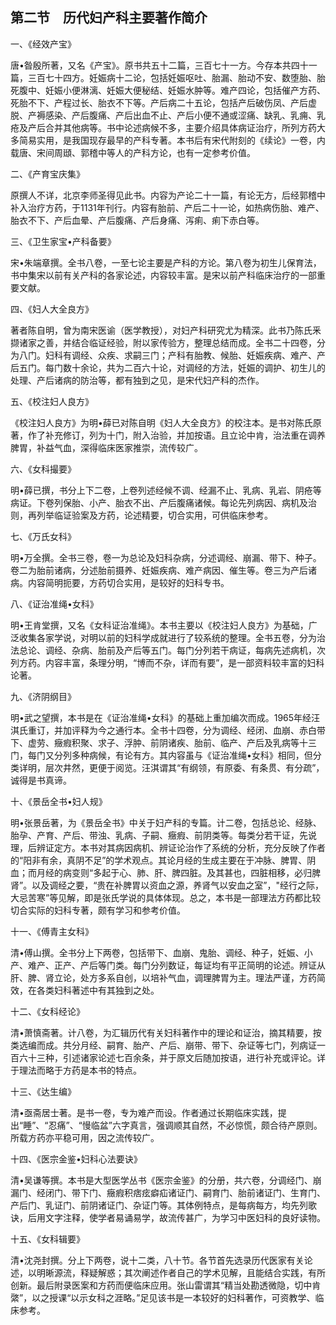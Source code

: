 ## 第二节　历代妇产科主要著作简介

一、《经效产宝》

唐•昝殷所著，又名《产宝》。原书共五十二篇，三百七十一方。今存本共四十一篇，三百七十四方。妊娠病十二论，包括妊娠呕吐、胎漏、胎动不安、数堕胎、胎死腹中、妊娠小便淋漓、妊娠大便秘结、妊娠水肿等。难产四论，包括催产方药、死胎不下、产程过长、胎衣不下等。产后病二十五论，包括产后破伤凤、产后虚脱、产褥感染、产后腹痛、产后出血不止、产后小便不通或涩痛、缺乳、乳痈、乳疮及产后合并其他病等。书中论述病候不多，主要介绍具体病证治疗，所列方药大多简易实用，是我国现存最早的产科专著。本书后有宋代附刻的《续论》一卷，内载唐、宋间周頲、郭稽中等人的产科方论，也有一定参考价值。

二、《产育宝庆集》

原撰人不详，北京李师圣得见此书。内容为产论二十一篇，有论无方，后经郭稽中补入治疗方药，于1131年刊行。内容有胎前、产后二十一论，如热病伤胎、难产、胎衣不下、产后血晕、产后腹痛、产后身痛、泻痢、痢下赤白等。

三、《卫生家宝•产科备要》

宋•朱端章撰。全书八卷，一至七论主要是产科的方论。第八卷为初生儿保育法，书中集宋以前有关产科的各家论述，内容较丰富。是宋以前产科临床治疗的一部重要文献。

四、《妇人大全良方》

著者陈自明，曾为南宋医谕（医学教授），对妇产科研究尤为精深。此书乃陈氏釆撷诸家之善，并结合临证经验，附以家传验方，整理总结而成。全书二十四卷，分为八门。妇科有调经、众疾、求嗣三门；产科有胎教、候胎、妊娠疾病、难产、产后五门。每门数十余论，共为二百六十论，对调经的方法，妊娠的调护、初生儿的处理、产后诸病的防治等，都有独到之见，是宋代妇产科的杰作。

五、《校注妇人良方》

《校注妇人良方》为明•薛已对陈自明《妇人大全良方》的校注本。是书对陈氏原著，作了补充修订，列为十门，附入治验，并加按语。且立论中肯，治法重在调养脾胃，补益气血，深得临床医家推崇，流传较广。

六、《女科撮要》

明•薛已撰，书分上下二卷，上卷列述经候不调、经漏不止、乳病、乳岩、阴疮等病证。下卷列保胎、小产、胎衣不出、产后腹痛诸候。每论先列病因、病机及治则，再列举临证验案及方药，论述精要，切合实用，可供临床参考。

七、《万氏女科》

明•万全撰。全书三卷，卷一为总论及妇科杂病，分述调经、崩漏、带下、种子。卷二为胎前诸病，分述胎前摄养、妊娠疾病、难产病因、催生等。卷三为产后诸病。内容简明扼要，方药切合实用，是较好的妇科专书。

八、《证治准绳•女科》

明•王肯堂撰，又名《女科证治准绳》。本书主要以《校注妇人良方》为基础，广泛收集各家学说，对明以前的妇科学成就进行了较系统的整理。全书五卷，分为治法总论、调经、杂病、胎前及产后等五门。每门分列若干病证，每病先述病机，次列方药。内容丰富，条理分明，“博而不杂，详而有要”，是一部资料较丰富的妇科论著。

九、《济阴纲目》

明•武之望撰，本书是在《证治准绳•女科》的基础上重加编次而成。1965年经汪淇氏重订，并加评释为今之通行本。全书十四卷，分为调经、经闭、血崩、赤白带下、虚劳、癥瘕积聚、求子、浮肿、前阴诸疾、胎前、临产、产后及乳病等十三门，每门又分列多种病候，有论有方。其内容虽与《证治准绳•女科》相同，但分类详明，层次井然，更便于阅览。汪淇谓其“有纲领，有原委、有条贯、有分疏”，诚得是书真谛。

十、《景岳全书•妇人规》

明•张景岳著，为《景岳全书》中关于妇产科的专篇。计二卷，包括总论、经脉、胎孕、产育、产后、带浊、乳病、子嗣、癥瘕、前阴类等。每类分若干证，先说理，后辨证定方。本书对其病因病机、辨证论治作了系统的分析，充分反映了作者的“阳非有余，真阴不足”的学术观点。其论月经的生成主要在于冲脉、脾胃、阴血；而月经的病变则“多起于心、肺、肝、脾四脏。及其甚也，四脏相移，必归脾肾”。以及调经之要，“贵在补脾胃以资血之源，养肾气以安血之室”，"经行之际，大忌苦寒”等见解，即是张氏学说的具体体现。总之，本书是一部理法方药都比较切合实际的妇科专著，颇有学习和参考价值。

十一、《傅青主女科》

清•傅山撰。全书分上下两卷，包括带下、血崩、鬼胎、调经、种子，妊娠、小产、难产、正产、产后等门类。每门分列数证，每证均有平正简明的论述。辨证从肝、脾、肾立论，处方多系自创，以培补气血，调理脾胃为主。理法严谨，方药简效，在各类妇科著述中有其独到之处。

十二、《女科经论》

清•萧慎斋著。计八卷，为汇辑历代有关妇科著作中的理论和证治，摘其精要，按类选编而成。共分月经、嗣育、胎产、产后、崩带、带下、杂证等七门，列病证一百六十三种，引述诸家论述七百余条，并于原文后随加按语，进行补充或评论。详于理法而略于方药是本书的特点。

十三、《达生编》

清•亟斋居士著。是书一卷，专为难产而设。作者通过长期临床实践，提出“睡”、“忍痛”、“慢临盆”六字真言，强调顺其自然，不必惊慌，颇合待产原则。所载方药亦平稳可用，因之流传较广。

十四、《医宗金鉴•妇科心法要诀》

清•吴谦等撰。本书是大型医学丛书《医宗金鉴》的分册，共六卷，分调经门、崩漏门、经闭门、带下门、癥瘕积痞痃癖疝诸证门、嗣育门、胎前诸证门、生育门、产后门、乳证门、前阴诸证门、杂证门等。其体例特点，是每病每方，均先列歌诀，后用文字注释，使学者易诵易学，故流传甚广，为学习中医妇科的良好读物。

十五、《女科辑要》

清•沈尧封撰。分上下两卷，说十二类，八十节。各节首先选录历代医家有关论述，以明晰源流，释疑解惑；其次阐述作者自己的学术见解，且能结合实践，有所创新。最后附录医案和方药而便临床应用。张山雷谓其“精当处勘透微隐，切中肯綮”，以之授课“以示女科之涯略。”足见该书是一本较好的妇科著作，可资教学、临床参考。